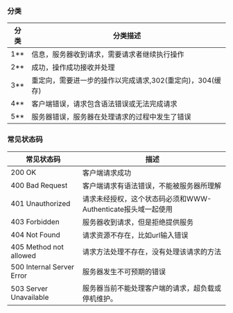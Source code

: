 ### 分类

| 分类 | 分类描述                                                  |
| ---- | --------------------------------------------------------- |
| 1**  | 信息，服务器收到请求，需要请求者继续执行操作              |
| 2**  | 成功，操作成功接收并处理                                  |
| 3**  | 重定向，需要进一步的操作以完成请求,302(重定向)，304(缓存) |
| 4**  | 客户端错误，请求包含语法错误或无法完成请求                |
| 5**  | 服务器错误，服务器在处理请求的过程中发生了错误            |

### 常见状态码

| 常见状态码                | 描述                                                         |
| ------------------------- | ------------------------------------------------------------ |
| 200 OK                    | 客户端请求成功                                               |
| 400 Bad Request           | 客户端请求有语法错误，不能被服务器所理解                     |
| 401 Unauthorized          | 请求未经授权，这个状态码必须和WWW-Authenticate报头域一起使用 |
| 403 Forbidden             | 服务器收到请求，但是拒绝提供服务                             |
| 404 Not Found             | 请求资源不存在，比如url输入错误                              |
| 405 Method not allowed    | 请求方法处理不存在，没有处理该请求的方法                     |
| 500 Internal Server Error | 服务器发生不可预期的错误                                     |
| 503 Server Unavailable    | 服务器当前不能处理客户端的请求，超负载或停机维护。           |

